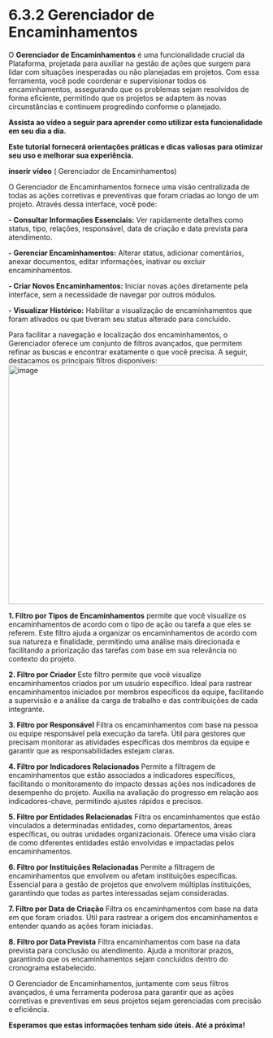 # 6.3.2 Gerenciador de Encaminhamentos

O **Gerenciador de Encaminhamentos** é uma funcionalidade crucial da Plataforma, projetada para auxiliar na gestão de ações que surgem para lidar com situações inesperadas ou não planejadas em projetos. Com essa ferramenta, você pode coordenar e supervisionar todos os encaminhamentos, assegurando que os problemas sejam resolvidos de forma eficiente, permitindo que os projetos se adaptem às novas circunstâncias e continuem progredindo conforme o planejado.

**Assista ao vídeo a seguir para aprender como utilizar esta funcionalidade em seu dia a dia.** 

**Este tutorial fornecerá orientações práticas e dicas valiosas para otimizar seu uso e melhorar sua experiência.**

**inserir vídeo** ( Gerenciador de Encaminhamentos) 

O Gerenciador de Encaminhamentos fornece uma visão centralizada de todas as ações corretivas e preventivas que foram criadas ao longo de um projeto. Através dessa interface, você pode:

**- Consultar Informações Essenciais:** Ver rapidamente detalhes como status, tipo, relações, responsável, data de criação e data prevista para atendimento.

**- Gerenciar Encaminhamentos:** Alterar status, adicionar comentários, anexar documentos, editar informações, inativar ou excluir encaminhamentos.

**- Criar Novos Encaminhamentos:** Iniciar novas ações diretamente pela interface, sem a necessidade de navegar por outros módulos.

**- Visualizar Histórico:** Habilitar a visualização de encaminhamentos que foram ativados ou que tiveram seu status alterado para concluído.

Para facilitar a navegação e localização dos encaminhamentos, o Gerenciador oferece um conjunto de filtros avançados, que permitem refinar as buscas e encontrar exatamente o que você precisa. A seguir, destacamos os principais filtros disponíveis:
<img width="1904" height="471" alt="image" src="https://github.com/user-attachments/assets/fa75f26b-7468-4c06-9c8a-79505d4d898c" />

**1. Filtro por Tipos de Encaminhamentos**
permite que você visualize os encaminhamentos de acordo com o tipo de ação ou tarefa a que eles se referem. Este filtro ajuda a organizar os encaminhamentos de acordo com sua natureza e finalidade, permitindo uma análise mais direcionada e facilitando a priorização das tarefas com base em sua relevância no contexto do projeto.

**2. Filtro por Criador**
Este filtro permite que você visualize encaminhamentos criados por um usuário específico. Ideal para rastrear encaminhamentos iniciados por membros específicos da equipe, facilitando a supervisão e a análise da carga de trabalho e das contribuições de cada integrante.

**3. Filtro por Responsável**
Filtra os encaminhamentos com base na pessoa ou equipe responsável pela execução da tarefa. Útil para gestores que precisam monitorar as atividades específicas dos membros da equipe e garantir que as responsabilidades estejam claras.

**4. Filtro por Indicadores Relacionados**
Permite a filtragem de encaminhamentos que estão associados a indicadores específicos, facilitando o monitoramento do impacto dessas ações nos indicadores de desempenho do projeto. Auxilia na avaliação do progresso em relação aos indicadores-chave, permitindo ajustes rápidos e precisos.

**5. Filtro por Entidades Relacionadas**
Filtra os encaminhamentos que estão vinculados a determinadas entidades, como departamentos, áreas específicas, ou outras unidades organizacionais. Oferece uma visão clara de como diferentes entidades estão envolvidas e impactadas pelos encaminhamentos.

**6. Filtro por Instituições Relacionadas**
Permite a filtragem de encaminhamentos que envolvem ou afetam instituições específicas. Essencial para a gestão de projetos que envolvem múltiplas instituições, garantindo que todas as partes interessadas sejam consideradas.

**7. Filtro por Data de Criação**
Filtra os encaminhamentos com base na data em que foram criados. Útil para rastrear a origem dos encaminhamentos e entender quando as ações foram iniciadas.

**8. Filtro por Data Prevista**
Filtra encaminhamentos com base na data prevista para conclusão ou atendimento. Ajuda a monitorar prazos, garantindo que os encaminhamentos sejam concluídos dentro do cronograma estabelecido.

 
O Gerenciador de Encaminhamentos, juntamente com seus filtros avançados, é uma ferramenta poderosa para garantir que as ações corretivas e preventivas em seus projetos sejam gerenciadas com precisão e eficiência. 

 
**Esperamos que estas informações tenham sido úteis. Até a próxima!**

